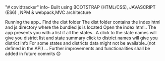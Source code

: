 "# covidtracker" 
info-
Built using BOOTSTRAP (HTML/CSS), JAVASCRIPT (ES6) , NPM & webpack,MVC architecture
 

Running the app..
Find the dist folder 
The dist folder contains the index html and js directory where the bundled js is located
Open the index html..
The app presents you with a list if all the states..
A click to the state names will give you district list and state summary
click to district names will give you district info
For some states and districts data might not be available..(not defined in the API)
...
Further improvements and functionalities shall be added in future commits 😊
